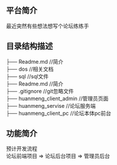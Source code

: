## 平台简介

最近突然有些想法想写个论坛练练手

## 目录结构描述
 
├── Readme.md                 //简介  
├── dos	                      //相关文档  
├── sql                       //sql文件  
├── Readme.md                 //简介  
├── .gitignore                //git忽略文件  
├── huanmeng_client_admin     //管理员页面  
├── huanmeng_servise          //论坛服务端  
├── huanmeng_client_pc        //论坛本体pc前台  

## 功能简介  
预计开发流程  
论坛前端项目 => 论坛后台项目 => 管理员后台